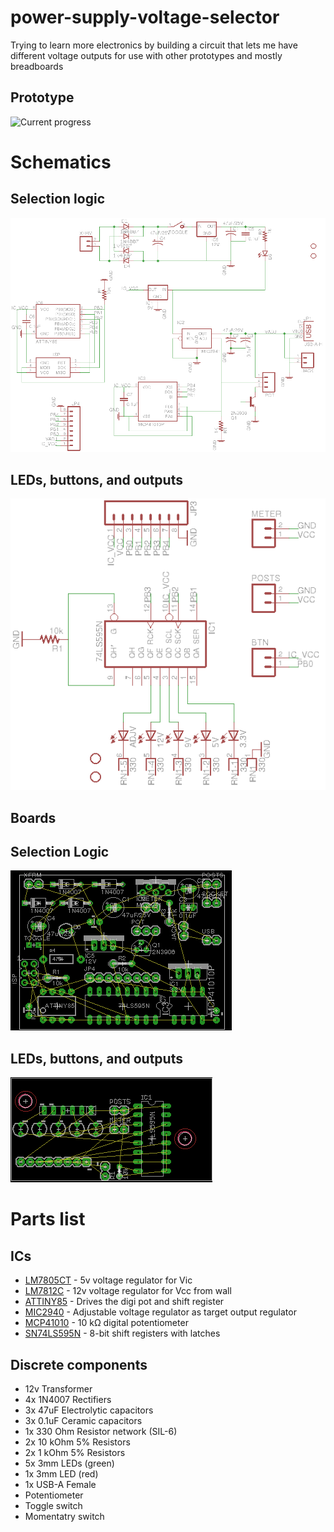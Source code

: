 # power-supply-voltage-selector
Trying to learn more electronics by building a circuit that lets me have different voltage outputs for use with other prototypes and mostly breadboards

## Prototype
![Current progress](http://i.imgur.com/MxiJSQX.jpg)

# Schematics
## Selection logic
![Logic schematics](https://raw.githubusercontent.com/HokieGeek/power-supply-voltage-selector/master/schematics/voltage-selector-and-output.png)
## LEDs, buttons, and outputs
![LEDs and Buttons](https://raw.githubusercontent.com/HokieGeek/power-supply-voltage-selector/master/schematics/leds-and-buttons.png)

## Boards
## Selection Logic
![Main board](https://raw.githubusercontent.com/HokieGeek/power-supply-voltage-selector/master/schematics/voltage-selector-and-output.brd.png)
## LEDs, buttons, and outputs
![Board of LEDs and Buttons](https://raw.githubusercontent.com/HokieGeek/power-supply-voltage-selector/master/schematics/leds-and-buttons.brd.png)

# Parts list
## ICs
* [LM7805CT](http://www.mouser.com/ds/2/149/LM7805-189995.pdf) - 5v voltage regulator for Vic
* [LM7812C](https://www.fairchildsemi.com/datasheets/LM/LM7812.pdf) - 12v voltage regulator for Vcc from wall
* [ATTINY85](http://www.atmel.com/images/atmel-2586-avr-8-bit-microcontroller-attiny25-attiny45-attiny85_datasheet.pdf) - Drives the digi pot and shift register
* [MIC2940](http://www.micrel.com/_PDF/mic2940.pdf) - Adjustable voltage regulator as target output regulator
* [MCP41010](http://ww1.microchip.com/downloads/en/DeviceDoc/11195c.pdf) - 10 kΩ digital potentiometer
* [SN74LS595N](http://www.ti.com/lit/ds/symlink/sn74ls596.pdf) - 8-bit shift registers with latches
## Discrete components
* 12v Transformer
* 4x 1N4007 Rectifiers
* 3x 47uF Electrolytic capacitors
* 3x 0.1uF Ceramic capacitors
* 1x 330 Ohm Resistor network (SIL-6)
* 2x 10 kOhm 5% Resistors
* 2x 1 kOhm 5% Resistors
* 5x 3mm LEDs (green)
* 1x 3mm LED (red)
* 1x USB-A Female
* Potentiometer
* Toggle switch
* Momentatry switch
